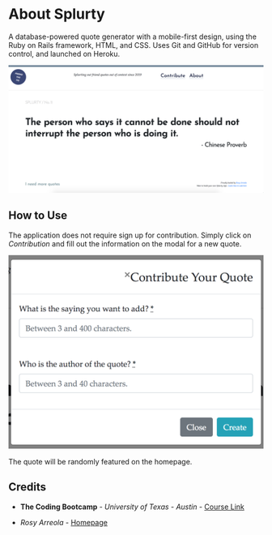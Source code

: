 # About Splurty

A database-powered quote generator with a mobile-first design, using the Ruby on Rails framework, HTML, and CSS. Uses Git and GitHub for version control, and launched on Heroku.

![Home](app/assets/images/home.png)

## How to Use

The application does not require sign up for contribution. Simply click on *Contribution* and fill out the information on the modal for a new quote.

![Contribute](app/assets/images/contribute.png)

The quote will be randomly featured on the homepage.

## Credits

* **The Coding Bootcamp** - *University of Texas - Austin* - [Course Link](https://techbootcamps.utexas.edu/coding/online/landing/?tc_ver=1&s=Google-Brand&pkw=ut%20austin%20coding%20bootcamp&pcrid=397231697230&pmt=e&utm_source=google&utm_medium=cpc&utm_campaign=GGL%7CUT-Austin%7CSEM%7CCODING%7C-%7CONL%7CTIER-1%7CALL%7CBRD%7CEXACT%7CCore%7CBootcamp&utm_term=ut%20austin%20coding%20bootcamp&utm_content=397231697230&s=google&k=ut%20austin%20coding%20bootcamp&gclid=EAIaIQobChMI16eEysjL5wIVh5OzCh03vAWNEAAYASAAEgKc8PD_BwE&gclsrc=aw.ds)

* *Rosy Arreola* - [Homepage](https://rosyarreola.netlify.com/)